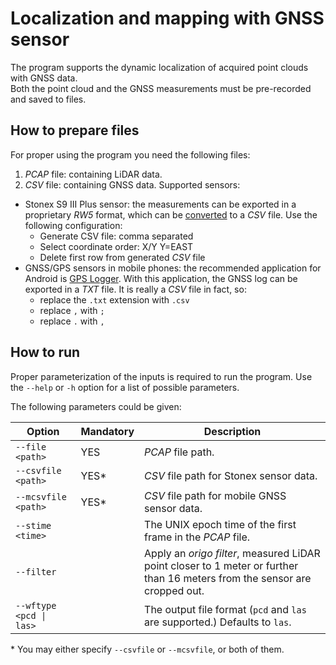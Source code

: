 # Localization and mapping with GNSS sensor

The program supports the dynamic localization of acquired point clouds with GNSS data.  
Both the point cloud and the GNSS measurements must be pre-recorded and saved to files.

## How to prepare files

For proper using the program you need the following files:

1. *PCAP* file: containing LiDAR data.
2. *CSV* file: containing GNSS data. Supported sensors:
 - Stonex S9 III Plus sensor: the measurements can be exported in a proprietary *RW5* format, which can be [converted](http://www.carlsonemea.com/cwa/report/index.php) to a *CSV* file. Use the following configuration:
    * Generate CSV file: comma separated
    * Select coordinate order: X/Y Y=EAST
    * Delete first row from generated *CSV* file
 - GNSS/GPS sensors in mobile phones: the recommended application for Android is [GPS Logger](https://play.google.com/store/apps/details?id=eu.basicairdata.graziano.gpslogger). With this application, the GNSS log can be exported in a *TXT* file. It is really a *CSV* file in fact, so:
    * replace the `.txt` extension with `.csv`
    * replace `,` with `;`
    * replace `.` with `,`

## How to run

Proper parameterization of the inputs is required to run the program.
Use the `--help` or `-h` option for a list of possible parameters.

The following parameters could be given:

|    Option    | Mandatory | Description |
| ------------ | --------- | ----------- |
| `--file <path>`     |    YES    | *PCAP* file path. |
| `--csvfile <path>`  |    YES*   | *CSV* file path for Stonex sensor data. |
| `--mcsvfile <path>` |    YES*   | *CSV* file path for mobile GNSS sensor data. |
| `--stime <time>`    |           | The UNIX epoch time of the first frame in the *PCAP* file. |
| `--filter`   |           | Apply an *origo filter*, measured LiDAR point closer to 1 meter or further than 16 meters from the sensor are cropped out. |
| `--wftype <pcd \| las>`   |           | The output file format (`pcd` and `las` are supported.) Defaults to `las`. |


\* You may either specify `--csvfile` or `--mcsvfile`, or both of them.
